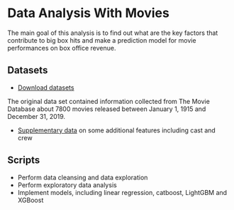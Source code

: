 # Data Analysis With Movies

The main goal of this analysis is to find out what are the key factors that contribute to big box hits and make a prediction model for movie performances on box office revenue.

## Datasets

- [Download datasets]( https://www.kaggle.com/davidcochran/the-movie-database-19022019)

The original data set contained information collected from The Movie Database about 7800 movies released between January 1, 1915 and December 31, 2019.

- [Supplementary data](https://www.kaggle.com/c/tmdb-box-office-prediction/data) on some additional features including cast and crew

## Scripts

- Perform data cleansing and data exploration
- Perform exploratory data analysis
- Implement models, including linear regression, catboost, LightGBM and XGBoost

